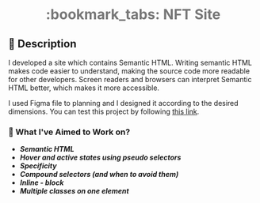 <h1 align="center" style="color:#777;"> :bookmark_tabs: NFT Site </h1>


## :memo: Description

I developed a site which contains Semantic HTML. Writing semantic HTML makes code easier to understand, making the source code more readable for other developers. 
Screen readers and browsers can interpret Semantic HTML better, which makes it more accessible.

I used Figma file to planning and I designed it according to the desired dimensions. You can test this project by following [this link](https://ebrar-nft-site.netlify.app/).

### :dart: What I've Aimed to Work on?

- **_Semantic HTML_**
- **_Hover and active states using pseudo selectors_**
- **_Specificity_**
- **_Compound selectors (and when to avoid them)_**
- **_Inline - block_**
- **_Multiple classes on one element_**
